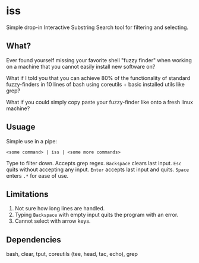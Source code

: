 # iss

Simple drop-in Interactive Substring Search tool for filtering and selecting.

## What?
Ever found yourself missing your favorite shell "fuzzy finder" when working on a machine that you cannot easily install new software on?

What if I told you that you can achieve 80% of the functionality of standard fuzzy-finders in 10 lines of bash using coreutils + basic installed utils like grep? 

What if you could simply copy paste your fuzzy-finder like onto a fresh linux machine?

## Usuage

Simple use in a pipe:
```
<some command> | iss | <some more commands>
```

Type to filter down. Accepts grep regex. `Backspace` clears last input. `Esc` quits without accepting any input. `Enter` accepts last input and quits. `Space` enters `.*` for ease of use.

## Limitations

1. Not sure how long lines are handled.
2. Typing `Backspace` with empty input quits the program with an error.
3. Cannot select with arrow keys.

## Dependencies

bash, clear, tput, coreutils (tee, head, tac, echo), grep
